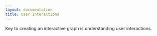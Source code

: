 ```yaml
---
layout: documentation
title: User Interactions
---
```


Key to creating an interactive graph is understanding user interactions.




